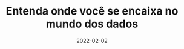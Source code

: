 ---
title: 'Entenda onde você se encaixa no mundo dos dados'
date: '2022-02-02'
layout: event
transmission_url: 'https://www.youtube.com/embed/ots1rPKv6KQ'
local: 'EBAC - Escola Britância de Artes Criativas & Tecnologia (YouTube)'
description: >-
  Palestra sobre as diferentes carreiras na área de dados.
---